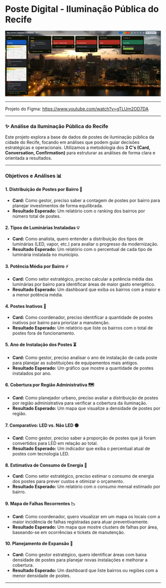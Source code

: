 # Poste Digital - Iluminação Pública do Recife

![Imagem Trello](https://github.com/LuccaSpinelli/Poste-Digital---Ilumina-o-P-blica-do-Recife/blob/main/Captura%20de%20tela%202025-10-14%20213929.png?raw=true)

---

Projeto do Figma:
https://www.youtube.com/watch?v=gTLUm2OD7DA

---

### ✨ **Análise da Iluminação Pública do Recife**

Este projeto explora a base de dados de postes de iluminação pública da cidade do Recife, focando em análises que podem guiar decisões estratégicas e operacionais. Utilizamos a metodologia dos **3 C's (Card, Conversation, Confirmation)** para estruturar as análises de forma clara e orientada a resultados.

---

### **Objetivos e Análises 📊**

#### 1. Distribuição de Postes por Bairro 📍
- **Card:** Como gestor, preciso saber a contagem de postes por bairro para planejar investimentos de forma equilibrada.
- **Resultado Esperado:** Um relatório com o ranking dos bairros por número total de postes.

#### 2. Tipos de Luminárias Instaladas 💡
- **Card:** Como analista, quero entender a distribuição dos tipos de luminárias (LED, vapor, etc.) para avaliar o progresso da modernização.
- **Resultado Esperado:** Um relatório com o percentual de cada tipo de luminária instalada no município.

#### 3. Potência Média por Bairro ⚡
- **Card:** Como setor estratégico, preciso calcular a potência média das luminárias por bairro para identificar áreas de maior gasto energético.
- **Resultado Esperado:** Um dashboard que exiba os bairros com a maior e a menor potência média.

#### 4. Postes Inativos 🚧
- **Card:** Como coordenador, preciso identificar a quantidade de postes inativos por bairro para priorizar a manutenção.
- **Resultado Esperado:** Um relatório que liste os bairros com o total de postes fora de funcionamento.

#### 5. Ano de Instalação dos Postes ⏳
- **Card:** Como gestor, preciso analisar o ano de instalação de cada poste para planejar as substituições de equipamentos mais antigos.
- **Resultado Esperado:** Um gráfico que mostre a quantidade de postes instalados por ano.

#### 6. Cobertura por Região Administrativa 🗺️
- **Card:** Como planejador urbano, preciso avaliar a distribuição de postes por região administrativa para verificar a cobertura da iluminação.
- **Resultado Esperado:** Um mapa que visualize a densidade de postes por região.

#### 7. Comparativo: LED vs. Não LED 🟢
- **Card:** Como gestor, preciso saber a proporção de postes que já foram convertidos para LED em relação ao total.
- **Resultado Esperado:** Um indicador que exiba o percentual atual de postes com tecnologia LED.

#### 8. Estimativa de Consumo de Energia 🔌
- **Card:** Como setor estratégico, preciso estimar o consumo de energia dos postes para prever custos e otimizar o orçamento.
- **Resultado Esperado:** Um relatório com o consumo mensal estimado por bairro.

#### 9. Mapa de Falhas Recorrentes 📉
- **Card:** Como coordenador, quero visualizar em um mapa os locais com a maior incidência de falhas registradas para atuar preventivamente.
- **Resultado Esperado:** Um mapa que mostre clusters de falhas por área, baseando-se em ocorrências e tickets de manutenção.

#### 10. Planejamento de Expansão 🌱
- **Card:** Como gestor estratégico, quero identificar áreas com baixa densidade de postes para planejar novas instalações e melhorar a cobertura.
- **Resultado Esperado:** Um dashboard que liste bairros ou regiões com a menor densidade de postes.

---
